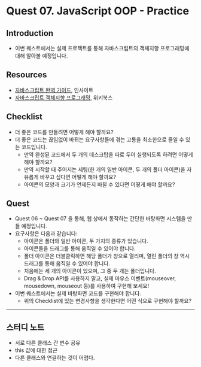 # Quest 07. JavaScript OOP - Practice


## Introduction
* 이번 퀘스트에서는 실제 프로젝트를 통해 자바스크립트의 객체지향 프로그래밍에 대해 알아볼 예정입니다.

## Resources
* [자바스크립트 완벽 가이드](http://www.yes24.com/24/Goods/8275120?Acode=101), 인사이트
* [자바스크립트 객체지향 프로그래밍](http://www.yes24.com/24/Goods/7276246?Acode=101), 위키북스

## Checklist
* 더 좋은 코드를 만들려면 어떻게 해야 할까요?
* 더 좋은 코드는 끊임없이 바뀌는 요구사항들에 겪는 고통을 최소한으로 줄일 수 있는 코드입니다.
  * 만약 완성된 코드에서 두 개의 데스크탑을 따로 두어 실행되도록 하려면 어떻게 해야 할까요?
  * 만약 시작할 때 주어지는 세팅(한 개의 일반 아이콘, 두 개의 폴더 아이콘)을 자유롭게 바꾸고 싶다면 어떻게 해야 할까요?
  * 아이콘의 모양과 크기가 언제든지 바뀔 수 있다면 어떻게 해야 할까요?

## Quest
* Quest 06 ~ Quest 07 을 통해, 웹 상에서 동작하는 간단한 바탕화면 시스템을 만들 예정입니다.
* 요구사항은 다음과 같습니다:
  * 아이콘은 폴더와 일반 아이콘, 두 가지의 종류가 있습니다.
  * 아이콘들을 드래그를 통해 움직일 수 있어야 합니다.
  * 폴더 아이콘은 더블클릭하면 해당 폴더가 창으로 열리며, 열린 폴더의 창 역시 드래그를 통해 움직일 수 있어야 합니다.
  * 처음에는 세 개의 아이콘이 있으며, 그 중 두 개는 폴더입니다.
  * Drag & Drop API를 사용하지 말고, 실제 마우스 이벤트(mouseover, mousedown, mouseout 등)를 사용하여 구현해 보세요!
* 이번 퀘스트에서는 실제 바탕화면 코드를 구현해야 합니다.
  * 위의 Checklist에 있는 변경사항을 생각한다면 어떤 식으로 구현해야 할까요?

---

## 스터디 노트

* 서로 다른 클래스 간 변수 공유
* this 값에 대한 접근
* 다른 클래스와 연결하는 것이 어렵다.
